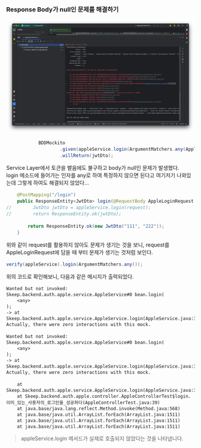 ### Response Body가 null인 문제를 해결하기
![img.png](img.png)

```java
            BDDMockito
                    .given(appleService.login(ArgumentMatchers.any(AppleLoginRequest.class)))
                    .willReturn(jwtDto);
```

Service Layer에서 토큰을 뱉음에도 불구하고 body가 null인 문제가 발생했다.  
login 메소드에 들어가는 인자를 any로 하여 특정하지 않으면 된다고 여기저기 나와있는데 그렇게 하여도 해결되지 않았다...

```java
    @PostMapping("/login")
    public ResponseEntity<JwtDto> login(@RequestBody AppleLoginRequest request) throws AuthenticationException, NoSuchAlgorithmException, InvalidKeySpecException, JsonProcessingException {
//        JwtDto jwtDto = appleService.login(request);
//        return ResponseEntity.ok(jwtDto);

        return ResponseEntity.ok(new JwtDto("111", "222"));
    }
```
위와 같이 request를 활용하지 않아도 문제가 생기는 것을 보니, request를 AppleLoginRequest에 담을 때 부터 문제가 생기는 것처럼 보인다.

```java
verify(appleService).login(ArgumentMatchers.any());
```
위의 코드로 확인해보니, 다음과 같은 메시지가 출력되었다.

```text
Wanted but not invoked:
Skeep.backend.auth.apple.service.AppleService#0 bean.login(
    <any>
);
-> at Skeep.backend.auth.apple.service.AppleService.login(AppleService.java:33)
Actually, there were zero interactions with this mock.

Wanted but not invoked:
Skeep.backend.auth.apple.service.AppleService#0 bean.login(
    <any>
);
-> at Skeep.backend.auth.apple.service.AppleService.login(AppleService.java:33)
Actually, there were zero interactions with this mock.

	at Skeep.backend.auth.apple.service.AppleService.login(AppleService.java:33)
	at Skeep.backend.auth.apple.controller.AppleControllerTest$login.이미_있는_사용자의_로그인을_성공하다(AppleControllerTest.java:39)
	at java.base/java.lang.reflect.Method.invoke(Method.java:568)
	at java.base/java.util.ArrayList.forEach(ArrayList.java:1511)
	at java.base/java.util.ArrayList.forEach(ArrayList.java:1511)
	at java.base/java.util.ArrayList.forEach(ArrayList.java:1511)
```
> appleService.login 메서드가 실제로 호출되지 않았다는 것을 나타냅니다.